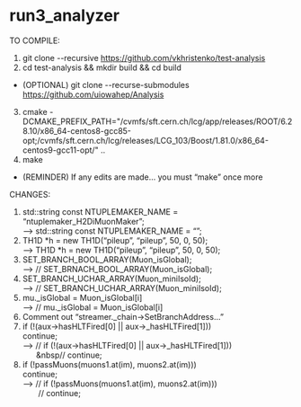 # run3_analyzer

TO COMPILE: 

1. git clone --recursive https://github.com/vkhristenko/test-analysis 
2. cd test-analysis && mkdir build && cd build 
 - (OPTIONAL) git clone --recurse-submodules https://github.com/uiowahep/Analysis 
3. cmake -DCMAKE_PREFIX_PATH="/cvmfs/sft.cern.ch/lcg/app/releases/ROOT/6.28.10/x86_64-centos8-gcc85-opt;/cvmfs/sft.cern.ch/lcg/releases/LCG_103/Boost/1.81.0/x86_64-centos9-gcc11-opt/" .. 
4. make 
 - (REMINDER) If any edits are made… you must “make” once more


CHANGES: 

1. std::string const NTUPLEMAKER_NAME = “ntuplemaker_H2DiMuonMaker”;\
   --> std::string const NTUPLEMAKER_NAME = “”;
2. TH1D *h = new TH1D(“pileup”, “pileup”, 50, 0, 50);\
   --> TH1D *h = new TH1D(“pileup”, “pileup”, 50, 0, 50);
3. SET_BRANCH_BOOL_ARRAY(Muon_isGlobal);\
   --> // SET_BRNACH_BOOL_ARRAY(Muon_isGlobal);
4. SET_BRANCH_UCHAR_ARRAY(Muon_miniIsoId);\
   --> // SET_BRANCH_UCHAR_ARRAY(Muon_miniIsoId);
5. mu._isGlobal = Muon_isGlobal[i]\
   --> // mu._isGlobal = Muon_isGlobal[i]
6. Comment out “streamer._chain->SetBranchAddress...”
7. if (!(aux->hasHLTFired[0] || aux->_hasHLTFired[1]))\
   continue;\
   --> // if (!(aux->hasHLTFired[0] || aux->_hasHLTFired[1]))\
&nbsp;&nbsp;&nbsp;&nbsp;&nbsp;&nbsp;&nbsp// continue;
8. if (!passMuons(muons1.at(im), muons2.at(im)))\
   continue;\
   --> // if (!passMuons(muons1.at(im), muons2.at(im)))\
&nbsp;&nbsp;&nbsp;&nbsp;&nbsp;&nbsp;&nbsp;// continue;
